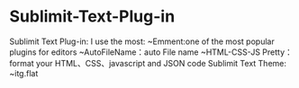 Sublimit-Text-Plug-in
=====================

Sublimit Text Plug-in:
I use the most:
  ~Emment:one of the most popular plugins for editors
  ~AutoFileName：auto File name
  ~HTML-CSS-JS Pretty：format  your HTML、CSS、javascript and JSON code
Sublimit Text Theme:
  ~itg.flat
